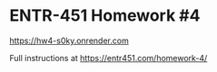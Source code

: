 # ENTR-451 Homework #4

https://hw4-s0ky.onrender.com

Full instructions at https://entr451.com/homework-4/